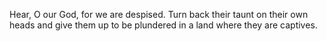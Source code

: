 Hear, O our God, for we are despised. Turn back their taunt on their own heads and give them up to be plundered in a land where they are captives.
